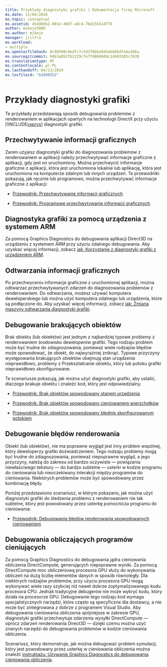 ```yaml
---
title: Przykłady diagnostyki grafiki | Dokumentacja firmy Microsoft
ms.date: 11/04/2016
ms.topic: conceptual
ms.assetid: 45dd86b2-801e-4b07-a8c4-7bd25641d7f8
author: mikejo5000
ms.author: mikejo
manager: jillfra
ms.workload:
- multiple
ms.openlocfilehash: 8c9b500c9edfc7c5d3f8bba945ebb6bdfe4a3d6a
ms.sourcegitcommit: 94b3a052fb1229c7e7f8804b09c1d403385c7630
ms.translationtype: MT
ms.contentlocale: pl-PL
ms.lasthandoff: 04/23/2019
ms.locfileid: "62849252"
---
```

# <a name="graphics-diagnostics-examples"></a>Przykłady diagnostyki grafiki
Te przykłady przedstawiają sposób debugowania problemów z renderowaniem w aplikacjach opartych na technologii DirectX przy użyciu [!INCLUDE[vsprvs](../../code-quality/includes/vsprvs_md.md)] diagnostyki grafiki.

## <a name="capturing-graphics-information"></a>Przechwytywanie informacji graficznych
 Zanim użyjesz diagnostyki grafiki do diagnozowania problemów z renderowaniem w aplikacji należy przechwytywać informacje graficzne z aplikacji, gdy jest on uruchomiony. Można przechwycić informacje graficzne z aplikacji, która jest uruchomiona lokalnie lub aplikację, która jest uruchomiona na komputerze zdalnym lub innych urządzeń. Te przewodniki pokazują, jak ręcznie lub programowo, można przechwytywać informacje graficzne z aplikacji:

- [Przewodnik: Przechwytywanie informacji graficznych](walkthrough-capturing-graphics-information.md)

- [Przewodnik: Programowe przechwytywanie informacji graficznych](walkthrough-capturing-graphics-information-programmatically.md)

## <a name="use-graphics-diagnostics-with-an-arm-based-device"></a>Diagnostyka grafiki za pomocą urządzenia z systemem ARM
 Za pomocą Graphics Diagnostics do debugowania aplikacji Direct3D na urządzeniu z systemem ARM przy użyciu zdalnego debugowania. Aby uzyskać więcej informacji, zobacz [jak: Korzystanie z diagnostyki grafiki z urządzeniem ARM](/visualstudio/debugger/graphics/graphics-diagnostics-examples).

## <a name="playing-back-graphics-information"></a>Odtwarzania informacji graficznych
 Po przechwyceniu informacje graficzne z uruchomionej aplikacji, można odtwarzać przechwytywanych zdarzeń do diagnozowania problemów z renderowaniem. Do odtwarzania, możesz używać komputera deweloperskiego lub można użyć komputera zdalnego lub urządzenia, które są podłączone do. Aby uzyskać więcej informacji, zobacz [jak: Zmiana maszyny odtwarzania diagnostyki grafiki](how-to-change-the-graphics-diagnostics-playback-machine.md).

## <a name="debugging-missing-objects"></a>Debugowanie brakujących obiektów
 Brak obiektu (lub obiektów) jest jednym z najbardziej typowe problemy z renderowaniem środowisko deweloperów grafiki. Tego rodzaju problem może być trudne do zdiagnozowania, ponieważ wiele rodzajów błędów może spowodować, że obiekt, do najwyraźniej zniknąć. Typowe przyczyny występowania brakujących obiektów obejmują stan urządzenia nieprawidłowo, problemy z Przekształcanie obiektu, który lub potoku grafiki nieprawidłowo skonfigurowane.

 Te scenariusze pokazują, jak można użyć diagnostyki grafiki, aby ustalić, dlaczego brakuje obiektu i znaleźć kod, który jest odpowiedzialny.

- [Przewodnik: Brak obiektów spowodowany stanem urządzenia](walkthrough-missing-objects-due-to-device-state.md)

- [Przewodnik: Brak obiektów spowodowany cieniowaniem wierzchołków](walkthrough-missing-objects-due-to-vertex-shading.md)

- [Przewodnik: Brak obiektów spowodowany błędnie skonfigurowanym potokiem](walkthrough-missing-objects-due-to-misconfigured-pipeline.md)

## <a name="debugging-rendering-errors"></a>Debugowanie błędów renderowania
 Obiekt (lub obiektów), nie ma poprawne wygląd jest inny problem wspólnej, który deweloperzy grafiki doświadczeniem. Tego rodzaju problemy mogą być trudne do zdiagnozowania, ponieważ niepoprawne wygląd, a jego przyczyny, należą do zakresu od bardzo oczywiste — powiązania niewłaściwego tekstury — do bardzo subtelne — usterki w kodzie programu do cieniowania lub nieoczekiwany interakcji między programów do cieniowania. Niektórych problemów może być spowodowany przez kombinację błędy.

 Poniżej przedstawiono scenariusz, w którym pokazano, jak można użyć diagnostyki grafiki do śledzenia problemu z renderowaniem nie tak subtelne, który jest powodowany przez usterkę pomocnicza programu do cieniowania:

- [Przewodnik: Debugowanie błędów renderowania spowodowanych cieniowaniem](walkthrough-debugging-rendering-errors-due-to-shading.md)

## <a name="debugging-compute-shaders"></a>Debugowania obliczających programów cieniujących
 Za pomocą Graphics Diagnostics do debugowania jądra cieniowania obliczenia DirectCompute, generujących niepoprawne wyniki. Za pomocą DirectCompute moc obliczeniową procesora GPU służy do wykonywania obliczeń na dużą liczbę elementów danych w sposób równoległy. Dla niektórych rodzajów problemów, przy użyciu procesora GPU mogą wykonywać wiele razy szybciej niż nawet dobrze zoptymalizowanego kodu procesora CPU. Jednak tradycyjne debugerów nie może wykryć kodu, który działa na procesorze GPU. Debugowanie tego rodzaju kod wymaga specjalistycznych narzędzi, które często są specyficzne dla dostawcy, a nie może być zintegrowana z dobrze z programem Visual Studio. Aby debugowania cieniowania obliczenia spójniejsze w zakresie GPU, diagnostyki grafiki przechwytuje zdarzenia wysyłki DirectCompute — oprócz zdarzeń renderowania Direct3D — dzięki czemu można użyć znanych narzędzi do debugowania problemów w kodzie cieniowania obliczenia.

 Scenariusz, który demonstruje, jak można debugować problem symulacji, który jest powodowany przez usterkę w cieniowania obliczenia można znaleźć [instruktażu: Używanie Graphics Diagnostics do debugowania cieniowania obliczenia](walkthrough-using-graphics-diagnostics-to-debug-a-compute-shader.md).
